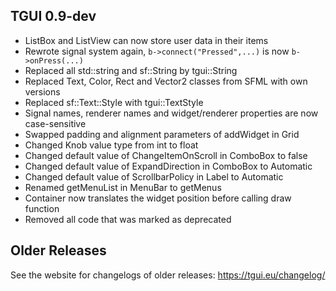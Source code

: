 TGUI 0.9-dev
------------

- ListBox and ListView can now store user data in their items
- Rewrote signal system again, `b->connect("Pressed",...)` is now `b->onPress(...)`
- Replaced all std::string and sf::String by tgui::String
- Replaced Text, Color, Rect and Vector2 classes from SFML with own versions
- Replaced sf::Text::Style with tgui::TextStyle
- Signal names, renderer names and widget/renderer properties are now case-sensitive
- Swapped padding and alignment parameters of addWidget in Grid
- Changed Knob value type from int to float
- Changed default value of ChangeItemOnScroll in ComboBox to false
- Changed default value of ExpandDirection in ComboBox to Automatic
- Changed default value of ScrollbarPolicy in Label to Automatic
- Renamed getMenuList in MenuBar to getMenus
- Container now translates the widget position before calling draw function
- Removed all code that was marked as deprecated


Older Releases
--------------

See the website for changelogs of older releases: https://tgui.eu/changelog/

